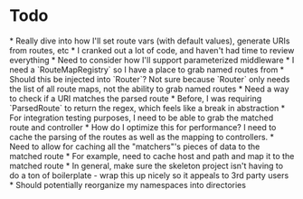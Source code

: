 <h1>Todo</h1>
* Really dive into how I'll set route vars (with default values), generate URIs from routes, etc
  * I cranked out a lot of code, and haven't had time to review everything
* Need to consider how I'll support parameterized middleware
* I need a `RouteMapRegistry` so I have a place to grab named routes from
  * Should this be injected into `Router`?  Not sure because `Router` only needs the list of all route maps, not the ability to grab named routes
* Need a way to check if a URI matches the parsed route
  * Before, I was requiring `ParsedRoute` to return the regex, which feels like a break in abstraction
* For integration testing purposes, I need to be able to grab the matched route and controller
* How do I optimize this for performance?  I need to cache the parsing of the routes as well as the mapping to controllers.
  * Need to allow for caching all the "matchers"'s pieces of data to the matched route
      * For example, need to cache host and path and map it to the matched route
* In general, make sure the skeleton project isn't having to do a ton of boilerplate - wrap this up nicely so it appeals to 3rd party users
* Should potentially reorganize my namespaces into directories